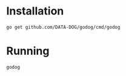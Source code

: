 # Installation
```shell
go get github.com/DATA-DOG/godog/cmd/godog
```

# Running
```shell
godog
```
